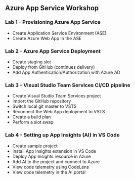 ## Azure App Service Workshop

### Lab 1 - Provisioning Azure App Service
* Create Application Service Environment (ASE)
* Create Azure Web App in the ASE

### Lab 2 - Azure App Service Deployment
* Create staging slot
* Deploy from GitHub (continues delivery)
* Add App Authentication/Authorization with Azure AD

### Lab 3 - Visual Studio Team Services CI/CD pipeline
* Create Visual Studio Team Services project
* Import the GitHub repository
* Switch local git master to VSTS
* Reconnect the Web App deployment to VSTS
* Create a build plan
* Perform a slot swap

### Lab 4 - Setting up App Insights (AI) in VS Code
* Create sample project
* Install App Insights extension in VS Code
* Deploy App Insights resource in Azure
* Add AI to the project and connect to Azure
* View code telemetry using CodeLens
* View code telemetry in the AI portal

